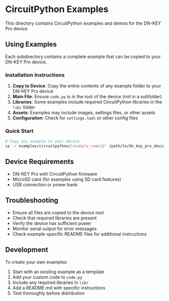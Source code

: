# CircuitPython Examples

This directory contains CircuitPython examples and demos for the DN-KEY Pro device.

## Using Examples

Each subdirectory contains a complete example that can be copied to your DN-KEY Pro device.

### Installation Instructions

1. **Copy to Device**: Copy the entire contents of any example folder to your DN-KEY Pro device
2. **Main File**: Ensure `code.py` is in the root of the device (not in a subfolder)
3. **Libraries**: Some examples include required CircuitPython libraries in the `lib/` folder
4. **Assets**: Examples may include images, settings files, or other assets
5. **Configuration**: Check for `settings.toml` or other config files

### Quick Start

```bash
# Copy any example to your device
cp -r examples/circuitpython/[example_name]/* /path/to/dn_key_pro_device/
```

## Device Requirements

- DN-KEY Pro with CircuitPython firmware
- MicroSD card (for examples using SD card features)
- USB connection or power bank

## Troubleshooting

- Ensure all files are copied to the device root
- Check that required libraries are present
- Verify the device has sufficient power
- Monitor serial output for error messages
- Check example-specific README files for additional instructions

## Development

To create your own examples:
1. Start with an existing example as a template
2. Add your custom code to `code.py`
3. Include any required libraries in `lib/`
4. Add a README.md with specific instructions
5. Test thoroughly before distribution